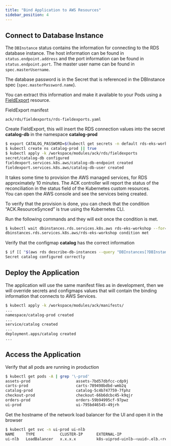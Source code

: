 ```yaml
---
title: "Bind Application to AWS Resources"
sidebar_position: 4
---
```



## Connect to Database Instance
The `DBInstance` status contains the information for connecting to the RDS database instance. The host information can be found in `status.endpoint.address` and the port information can be found in `status.endpoint.port`. The master user name can be found in `spec.masterUsername`.

The database password is in the Secret that is referenced in the DBInstance spec (`spec.masterPassword.name`).

You can extract this information and make it available to your Pods using a [FieldExport](https://aws-controllers-k8s.github.io/community/docs/user-docs/field-export) resource.


FieldExport manifest
```file
ack/rds/fieldexports/rds-fieldexports.yaml
```

Create FieldExport, this will insert the RDS connection values into the secret **catalog-db** in the namespace **catalog-prod**
```bash
$ export CATALOG_PASSWORD=$(kubectl get secrets -n default rds-eks-workshop -o go-template='{{.data.password|base64decode}}')
$ kubectl create ns catalog-prod || true
$ kubectl apply -k /workspace/modules/ack/rds/fieldexports
secret/catalog-db configured
fieldexport.services.k8s.aws/catalog-db-endpoint created
fieldexport.services.k8s.aws/catalog-db-user created
```

It takes some time to provision the AWS managed services, for RDS approximately 10 minutes. The ACK controller will report the status of the reconciliation in the status field of the Kubernetes custom resources.  
You can open the AWS console and see the services being created.

To verify that the provision is done, you can check that the condition “ACK.ResourceSynced” is true using the Kubernetes CLI.

Run the following commands and they will exit once the condition is met.
```bash timeout=1080
$ kubectl wait dbinstances.rds.services.k8s.aws rds-eks-workshop --for=condition=ACK.ResourceSynced --timeout=15m
dbinstances.rds.services.k8s.aws/rds-eks-workshop condition met
```

Verify that the configmap **catalog** has the correct information
```bash
$ if [[ "$(aws rds describe-db-instances --query "DBInstances[?DBInstanceIdentifier == 'rds-eks-workshop'].Endpoint.Address" --output text)" ==  "$(kubectl get secret catalog-db -o go-template='{{.data.endpoint|base64decode}}' -n catalog-prod)" ]]; then echo "Secret catalog configured correctly"; else echo "Error: Secret catalog misconfigured"; false; fi
Secret catalog configured correctly
```

## Deploy the Application

The application will use the same manifest files as in development, then we will override secrets and configmaps values that will contain the binding information that connects to AWS Services.

```bash
$ kubectl apply -k /workspace/modules/ack/manifests/
...
namespace/catalog-prod created
...
service/catalog created
...
deployment.apps/catalog created
...
```

## Access the Application

Verify that all pods are running in production

```bash
$ kubectl get pods -A | grep '\-prod'
assets-prod                    assets-7bd57dbfcc-cdp9j                         1/1     Running   0              1m
carts-prod                     carts-789498bdbd-wmb2q                          1/1     Running   0              1m
catalog-prod                   catalog-5c4b747759-7fphz                        1/1     Running   0              1m
checkout-prod                  checkout-66b6dcbc45-k9qjr                       1/1     Running   0              1m
orders-prod                    orders-59b94995cf-97pwz                         1/1     Running   0              1m
ui-prod                        ui-795bd46545-49jrh                             1/1     Running   0              1m
```

Get the hostname of the network load balancer for the UI and open it in the browser

```bash
$ kubectl get svc -n ui-prod ui-nlb
NAME     TYPE           CLUSTER-IP      EXTERNAL-IP                                           PORT(S)        AGE
ui-nlb   LoadBalancer   x.x.x.x         k8s-uiprod-uinlb-<uuid>.elb.<region>.amazonaws.com    80:32028/TCP   111m
```
